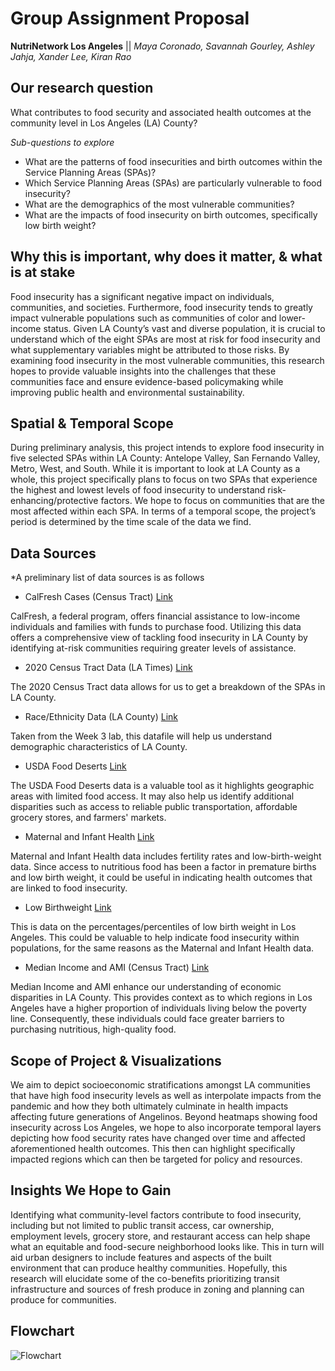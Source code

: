 # Group Assignment Proposal
**NutriNetwork Los Angeles** ||
*Maya Coronado, Savannah Gourley, Ashley Jahja, Xander Lee, Kiran Rao*


## Our research question
What contributes to food security and associated health outcomes at the community level in Los Angeles (LA) County?

*Sub-questions to explore*
- What are the patterns of food insecurities and birth outcomes within the Service Planning Areas (SPAs)?
- Which Service Planning Areas (SPAs) are particularly vulnerable to food insecurity?
- What are the demographics of the most vulnerable communities?
- What are the impacts of food insecurity on birth outcomes, specifically low birth weight?

## Why this is important, why does it matter, & what is at stake
Food insecurity has a significant negative impact on individuals, communities, and societies. Furthermore, food insecurity tends to greatly impact vulnerable populations such as communities of color and lower-income status. Given LA County’s vast and diverse population, it is crucial to understand which of the eight SPAs are most at risk for food insecurity and what supplementary variables might be attributed to those risks. By examining food insecurity in the most vulnerable communities, this research hopes to provide valuable insights into the challenges that these communities face and ensure evidence-based policymaking while improving public health and environmental sustainability.

## Spatial & Temporal Scope
During preliminary analysis, this project intends to explore food insecurity in five selected SPAs within LA County: Antelope Valley, San Fernando Valley, Metro, West, and South. While it is important to look at LA County as a whole, this project specifically plans to focus on two SPAs that experience the highest and lowest levels of food insecurity to understand risk-enhancing/protective factors. We hope to focus on communities that are the most affected within each SPA. In terms of a temporal scope, the project’s period is determined by the time scale of the data we find.

## Data Sources 
*A preliminary list of data sources is as follows

- CalFresh Cases (Census Tract) [Link](https://geohub.lacity.org/datasets/b308cb7ebdc84d64963416a4a3f50683_0/explore?location=34.564300%2C-118.028953%2C8.94)
 
CalFresh, a federal program, offers financial assistance to low-income individuals and families with funds to purchase food. Utilizing this data offers a comprehensive view of tackling food insecurity in LA County by identifying at-risk communities requiring greater levels of assistance.  

- 2020 Census Tract Data (LA Times) [Link](https://jupyter.idre.ucla.edu/user/mayasc1@g.ucla.edu/lab/tree/24W-UP221/Weeks/Week03%20Census%20Data/data/Census_Tracts_2020.geojson)

The 2020 Census Tract data allows for us to get a breakdown of the SPAs in LA County. 

- Race/Ethnicity Data (LA County) [Link](https://jupyter.idre.ucla.edu/user/mayasc1@g.ucla.edu/lab/tree/24W-UP221/Weeks/Week03%20Census%20Data/data/R13280610_SL140.csv)

Taken from the Week 3 lab, this datafile will help us understand demographic characteristics of LA County. 

- USDA Food Deserts [Link](https://geohub.lacity.org/datasets/7fb7f906515a490486a173bdba086d1b_0/explore?location=34.580139%2C-117.871049%2C10.61)

The USDA Food Deserts data is a valuable tool as it highlights geographic areas with limited food access. It may also help us identify additional disparities such as access to reliable public transportation, affordable grocery stores, and farmers' markets. 

- Maternal and Infant Health [Link](https://trackingcalifornia.org/maternal-and-infant-health/what-is-maternal-and-infant-health)

Maternal and Infant Health data includes fertility rates and low-birth-weight data. Since access to nutritious food has been a factor in premature births and low birth weight, it could be useful in indicating health outcomes that are linked to food insecurity. 

- Low Birthweight [Link](https://oehha.ca.gov/calenviroscreen/maps-data/download-data)

This is data on the percentages/percentiles of low birth weight in Los Angeles. This could be valuable to help indicate food insecurity within populations, for the same reasons as the Maternal and Infant Health data. 

- Median Income and AMI (Census Tract) [Link](https://geohub.lacity.org/datasets/5455a5c504064c38b5ac9638d8580d92_0/explore?location=34.517261%2C-117.956678%2C9.00)

Median Income and AMI enhance our understanding of economic disparities in LA County. This provides context as to which regions in Los Angeles have a higher proportion of individuals living below the poverty line. Consequently, these individuals could face greater barriers to purchasing nutritious, high-quality food. 

## Scope of Project & Visualizations
We aim to depict socioeconomic stratifications amongst LA communities that have high food insecurity levels as well as interpolate impacts from the pandemic and how they both ultimately culminate in health impacts affecting future generations of Angelinos. Beyond heatmaps showing food insecurity across Los Angeles, we hope to also incorporate temporal layers depicting how food security rates have changed over time and affected aforementioned health outcomes. This then can highlight specifically impacted regions which can then be targeted for policy and resources. 

## Insights We Hope to Gain
Identifying what community-level factors contribute to food insecurity, including but not limited to public transit access, car ownership, employment levels, grocery store, and restaurant access can help shape what an equitable and food-secure neighborhood looks like. This in turn will aid urban designers to include features and aspects of the built environment that can produce healthy communities. Hopefully, this research will elucidate some of the co-benefits prioritizing transit infrastructure and sources of fresh produce in zoning and planning can produce for communities. 

## Flowchart
![Flowchart](https://github.com/kiranr24/AMKSX/assets/156030240/4aeeebcb-f81e-4307-a78a-126282a282dc)

  

